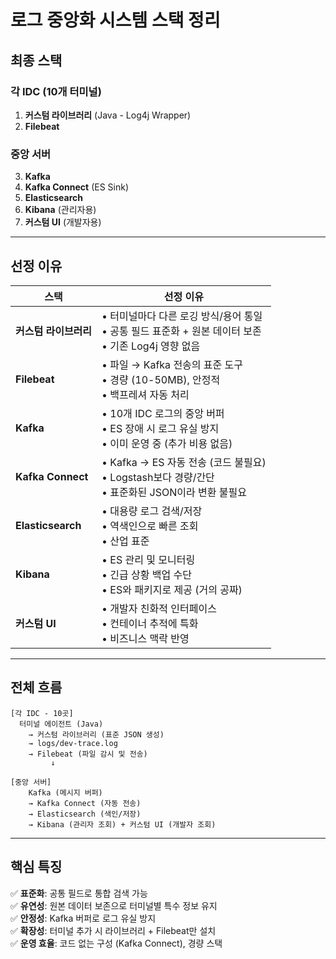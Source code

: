 
# 로그 중앙화 시스템 스택 정리

## 최종 스택

### 각 IDC (10개 터미널)
1. **커스텀 라이브러리** (Java - Log4j Wrapper)
2. **Filebeat**

### 중앙 서버
3. **Kafka**
4. **Kafka Connect** (ES Sink)
5. **Elasticsearch**
6. **Kibana** (관리자용)
7. **커스텀 UI** (개발자용)

---

## 선정 이유

| 스택 | 선정 이유 |
|------|----------|
| **커스텀 라이브러리** | • 터미널마다 다른 로깅 방식/용어 통일<br>• 공통 필드 표준화 + 원본 데이터 보존<br>• 기존 Log4j 영향 없음 |
| **Filebeat** | • 파일 → Kafka 전송의 표준 도구<br>• 경량 (10-50MB), 안정적<br>• 백프레셔 자동 처리 |
| **Kafka** | • 10개 IDC 로그의 중앙 버퍼<br>• ES 장애 시 로그 유실 방지<br>• 이미 운영 중 (추가 비용 없음) |
| **Kafka Connect** | • Kafka → ES 자동 전송 (코드 불필요)<br>• Logstash보다 경량/간단<br>• 표준화된 JSON이라 변환 불필요 |
| **Elasticsearch** | • 대용량 로그 검색/저장<br>• 역색인으로 빠른 조회<br>• 산업 표준 |
| **Kibana** | • ES 관리 및 모니터링<br>• 긴급 상황 백업 수단<br>• ES와 패키지로 제공 (거의 공짜) |
| **커스텀 UI** | • 개발자 친화적 인터페이스<br>• 컨테이너 추적에 특화<br>• 비즈니스 맥락 반영 |

---

## 전체 흐름

```
[각 IDC - 10곳]
  터미널 에이전트 (Java)
    → 커스텀 라이브러리 (표준 JSON 생성)
    → logs/dev-trace.log
    → Filebeat (파일 감시 및 전송)
         ↓
         
[중앙 서버]
    Kafka (메시지 버퍼)
    → Kafka Connect (자동 전송)
    → Elasticsearch (색인/저장)
    → Kibana (관리자 조회) + 커스텀 UI (개발자 조회)
```

---

## 핵심 특징

✅ **표준화**: 공통 필드로 통합 검색 가능  
✅ **유연성**: 원본 데이터 보존으로 터미널별 특수 정보 유지  
✅ **안정성**: Kafka 버퍼로 로그 유실 방지  
✅ **확장성**: 터미널 추가 시 라이브러리 + Filebeat만 설치  
✅ **운영 효율**: 코드 없는 구성 (Kafka Connect), 경량 스택